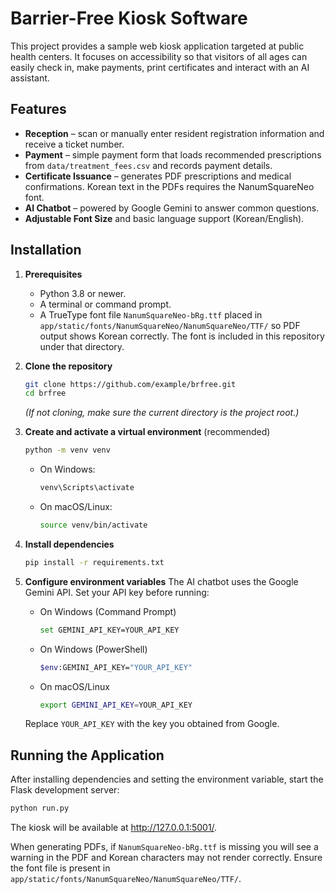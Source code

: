 # Barrier-Free Kiosk Software

This project provides a sample web kiosk application targeted at public health centers.
It focuses on accessibility so that visitors of all ages can easily check in,
make payments, print certificates and interact with an AI assistant.

## Features

- **Reception** – scan or manually enter resident registration information and
  receive a ticket number.
- **Payment** – simple payment form that loads recommended prescriptions from
  `data/treatment_fees.csv` and records payment details.
- **Certificate Issuance** – generates PDF prescriptions and medical
  confirmations. Korean text in the PDFs requires the NanumSquareNeo font.
- **AI Chatbot** – powered by Google Gemini to answer common questions.
- **Adjustable Font Size** and basic language support (Korean/English).

## Installation

1. **Prerequisites**
   - Python 3.8 or newer.
   - A terminal or command prompt.
   - A TrueType font file `NanumSquareNeo-bRg.ttf` placed in
     `app/static/fonts/NanumSquareNeo/NanumSquareNeo/TTF/` so PDF output shows Korean correctly.
     The font is included in this repository under that directory.

2. **Clone the repository**
   ```bash
   git clone https://github.com/example/brfree.git
   cd brfree
   ```
   *(If not cloning, make sure the current directory is the project root.)*

3. **Create and activate a virtual environment** (recommended)
   ```bash
   python -m venv venv
   ```
   - On Windows:
     ```bash
     venv\Scripts\activate
     ```
   - On macOS/Linux:
     ```bash
     source venv/bin/activate
     ```

4. **Install dependencies**
   ```bash
   pip install -r requirements.txt
   ```

5. **Configure environment variables**
   The AI chatbot uses the Google Gemini API. Set your API key before running:
   - On Windows (Command Prompt)
     ```bash
     set GEMINI_API_KEY=YOUR_API_KEY
     ```
   - On Windows (PowerShell)
     ```bash
     $env:GEMINI_API_KEY="YOUR_API_KEY"
     ```
   - On macOS/Linux
     ```bash
     export GEMINI_API_KEY=YOUR_API_KEY
     ```
   Replace `YOUR_API_KEY` with the key you obtained from Google.

## Running the Application

After installing dependencies and setting the environment variable, start the
Flask development server:

```bash
python run.py
```

The kiosk will be available at <http://127.0.0.1:5001/>.

When generating PDFs, if `NanumSquareNeo-bRg.ttf` is missing you will see a warning in
the PDF and Korean characters may not render correctly. Ensure the font file is
present in `app/static/fonts/NanumSquareNeo/NanumSquareNeo/TTF/`.
